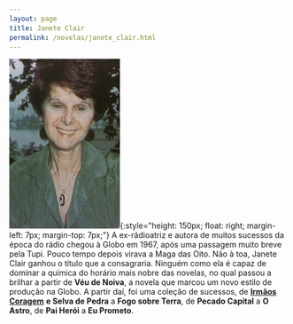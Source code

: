 ```yaml
---
layout: page
title: Janete Clair
permalink: /novelas/janete_clair.html
---
```


![janete clair](/novelas/img/janete_clair.jpg){:style="height: 150px; float: right; margin-left: 7px; margin-top: 7px;"} 
A ex-rádioatriz e autora de muitos sucessos da época do rádio chegou à Globo em 1967, após uma passagem muito breve pela Tupi. Pouco tempo depois virava a Maga das Oito. Não à toa, Janete Clair ganhou o título que a consagraria. Ninguém como ela é capaz de dominar a química do horário mais nobre das novelas, no qual passou a brilhar a partir de **Véu de Noiva**, a novela que marcou um novo estilo de produção na Globo. A partir daí, foi uma coleção de sucessos, de **[Irmãos Coragem](/novelas/irmaos_coragem.html)** **e Selva de Pedra** a **Fogo sobre Terra**, de **Pecado Capital** a **O Astro**, de **Pai Herói** a **Eu Prometo**.
